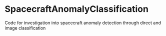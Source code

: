 # SpacecraftAnomalyClassification
Code for investigation into spacecraft anomaly detection through direct and image classification
